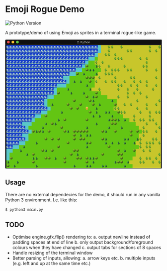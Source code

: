 
# Emoji Rogue Demo

![Python Version](https://img.shields.io/badge/python-3.5%2C%203.6-blue.svg)

A prototype/demo of using Emoji as sprites in a terminal rogue-like game.

![screenshot](screenshot.png)

## Usage

There are no external dependecies for the demo, it should run in any vanilla Python 3 environment. I.e. like this:

    $ python3 main.py

## TODO

 - Optimise engine.gfx.flip() rendering to:
    a. output newline instead of padding spaces at end of line
    b. only output background/foreground colours when they have changed
    c. output tabs for sections of 8 spaces
 - Handle resizing of the terminal window
 - Better parsing of inputs, allowing:
    a. arrow keys etc.
    b. multiple inputs (e.g. left and up at the same time etc.)
